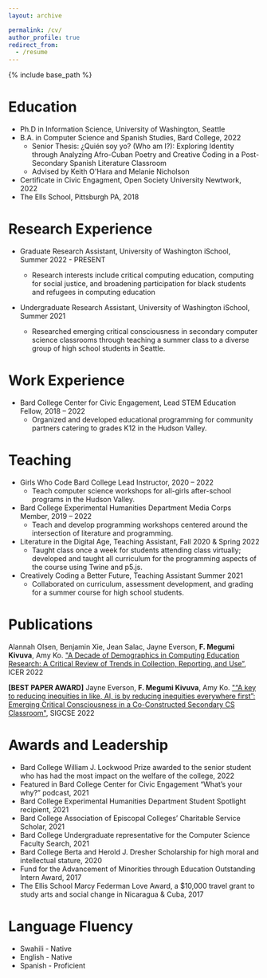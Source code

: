 ```yaml
---
layout: archive

permalink: /cv/
author_profile: true
redirect_from:
  - /resume
---
```


{% include base_path %}

Education
======
* Ph.D in Information Science, University of Washington, Seattle
* B.A. in Computer Science and Spanish Studies, Bard College, 2022
    * Senior Thesis: ¿Quién soy yo? (Who am I?): Exploring Identity through Analyzing Afro-Cuban Poetry and Creative Coding in a Post-Secondary Spanish Literature Classroom 
    * Advised by Keith O'Hara and Melanie Nicholson
 * Certificate in Civic Engagment, Open Society University Newtwork, 2022
 * The Ells School, Pittsburgh PA, 2018


Research Experience
======
* Graduate Research Assistant, University of Washington iSchool, Summer 2022 - PRESENT
  * Research interests include critical computing education, computing for social justice, and broadening participation for black students and refugees in computing education 

* Undergraduate Research Assistant, University of Washington iSchool, Summer 2021
  * Researched emerging critical consciousness in secondary computer science classrooms through teaching a summer class to a diverse group of high school students in Seattle.

Work Experience
======

* Bard College Center for Civic Engagement, Lead STEM Education Fellow, 2018 – 2022
    * Organized and developed educational programming for community partners catering to grades K12 in the Hudson Valley.
 
Teaching
======
* Girls Who Code Bard College Lead Instructor, 2020 – 2022
    * Teach computer science workshops for all-girls after-school programs in the Hudson Valley.  
* Bard College Experimental Humanities Department Media Corps Member, 2019 – 2022
    * Teach and develop programming workshops centered around the intersection of literature and programming.  
* Literature in the Digital Age, Teaching Assistant,	Fall 2020 & Spring 2022
    * Taught class once a week for students attending class virtually; developed and taught all curriculum for the programming aspects of the course using Twine and p5.js.
* Creatively Coding a Better Future, Teaching Assistant	Summer 2021
    * Collaborated on curriculum, assessment development, and grading for a summer course for high school students.

Publications
======
Alannah Olsen, Benjamin Xie, Jean Salac, Jayne Everson, **F. Megumi Kivuva**, Amy Ko. ["A Decade of Demographics in Computing Education Research: A Critical Review of Trends in Collection, Reporting, and Use”](https://doi.org/10.1145/3501385.3543967), ICER 2022 

**[BEST PAPER AWARD]** Jayne Everson, **F. Megumi Kivuva**, Amy Ko. ["“A key to reducing inequities in like, AI, is by reducing inequities everywhere first”: Emerging Critical Consciousness in a Co-Constructed Secondary CS Classroom"](https://doi.org/10.1145/3478431.3499395),  SIGCSE 2022 
  

Awards and Leadership
======

* Bard College William J. Lockwood Prize awarded to the senior student who has had the most impact on the welfare of the college, 2022
* Featured in Bard College Center for Civic Engagement “What’s your why?” podcast, 2021
* Bard College Experimental Humanities Department Student Spotlight recipient, 2021
* Bard College Association of Episcopal Colleges’ Charitable Service Scholar, 2021 
* Bard College Undergraduate representative for the Computer Science Faculty Search, 2021
* Bard College Berta and Herold J. Dresher Scholarship for high moral and intellectual stature, 2020
* Fund for the Advancement of Minorities through Education Outstanding Intern Award, 2017
* The Ellis School Marcy Federman Love Award, a $10,000 travel grant to study arts and social change in Nicaragua & Cuba, 2017

Language Fluency
======

* Swahili - Native
* English - Native
* Spanish - Proficient

